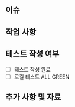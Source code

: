 <!-- 제목은 `[지라 이슈 키] 제목` 으로 작성 ex) [CP-XX] 지도 기능 개발 -->

## 이슈
<!-- [CP-XX] -->

## 작업 사항
<!-- 뭐 했다. -->

## 테스트 작성 여부
- [ ] 테스트 작성 완료
- [ ] 로컬 테스트 ALL GREEN

## 추가 사항 및 자료
<!-- 참고 자료인 링크, 이미지, 캡처 등 -->
<!-- 또는 추가로 남기고 싶은 사항 -->
